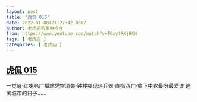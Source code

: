 ```yaml
---
layout: post
title: "虎侃 015"
date: 2022-01-08T21:27:42.000Z
author: 老虎庙私家电视台
from: https://www.youtube.com/watch?v=TGxytRKjHKM
tags: [ 老虎庙 ]
categories: [ 老虎庙 ]
---
```

<!--1641677262000-->
[虎侃 015](https://www.youtube.com/watch?v=TGxytRKjHKM)
------

<div>
一觉醒·红喇叭广播站凭空消失·钟楼突现热兵器·直指西门·贫下中农最呀最爱谁·逃离城市的日子……
</div>
